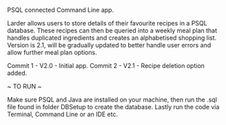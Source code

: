 PSQL connected Command Line app.

Larder allows users to store details of their favourite recipes in a PSQL database.
These recipes can then be queried into a weekly meal plan that handles duplicated ingredients and creates an alphabetised shopping list.
Version is 2.1, will be gradually updated to better handle user errors and allow further meal plan options.

Commit 1 - V2.0 - Initial app.
Commit 2 - V2.1 - Recipe deletion option added.

~ TO RUN ~

Make sure PSQL and Java are installed on your machine, then run the .sql file found in folder DBSetup to create the database.
Lastly run the code via Terminal, Command Line or an IDE etc.
